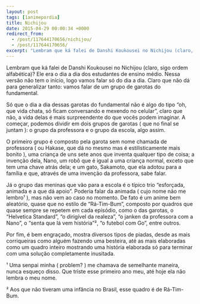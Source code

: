 ```yaml
---
layout: post
tags: [1animepordia]
title: Nichijou
date: 2015-04-29 00:00:34 +0000
redirect_from:
  - /post/117644170656/nichijou/
  - /post/117644170656/
excerpt: "Lembram que ká falei de Danshi Koukousei no Nichijou (claro, sigo ordem alfabética)? Ele era o dia a dia dos estudantes de ensino médio. Nessa versão não tem o início, logo vamos falar só do dia a dia. Claro que não dá para generalizar tanto: vamos falar de um grupo de garotas do fundamental."
---
```


Lembram que ká falei de Danshi Koukousei no Nichijou (claro, sigo ordem
alfabética)? Ele era o dia a dia dos estudantes de ensino médio. Nessa
versão não tem o início, logo vamos falar só do dia a dia. Claro que não
dá para generalizar tanto: vamos falar de um grupo de garotas do
fundamental.

Só que o dia a dia dessas garotas do fundamental não é algo do tipo “oh,
que vida chata, só ficam conversando e mexendo no celular”, claro que
não, a vida delas é mais surpreendente do que vocês podem imaginar. A
começar, podemos dividir em dois grupos de garotas ( que no final se
juntam ): o grupo da professora e o grupo da escola, algo assim.

O primeiro grupo é composto pela garota sem nome chamada de professora (
ou Hakase, que dá no mesmo mas é estilisticamente mais bonito ), uma
criança de uns sete anos que inventa qualquer tipo de coisa; a invenção
dela, Nano, um robô que é igual a uma criança normal, exceto que tem uma
chave atrás dela; e um gato, Sakamoto, que ela adotou para a família e
que, através de uma invenção da professora, sabe falar.

Já o grupo das meninas que vão para a escola é o típico trio “esforçada,
animada e a que dá apoio”. Poderia falar da animada ( cujo nome não me
lembro¹ ), mas não vem ao caso no momento. De fato é um anime bem
aleatório, quase que no estilo de “Rá-Tim-Bum”, composto por quadros que
quase sempre se repetem em cada episódio, como o das garotas, o
“Helvetica Standard”, “o dirigível da realeza”, “o janken da professora
com a Nano”, o “senta que lá vem história”², “o futebol com Go”, entre
outros.

Por fim, é bem engraçado, mostra diversos tipos de piadas, desde as mais
corriqueiras como alguém fazendo uma besteira, até as mais elaboradas
como um quadro inteiro mostrando uma história elaborada só para terminar
com uma solução completamente inusitada.

<!-- more -->

¹ Uma senpai minha ( problem? ) me chamava de semelhante maneira, nunca
esqueço disso. Que triste esse primeiro ano meu, até hoje ela não lembra
o meu nome.

² Aos que não tiveram uma infância no Brasil, esse quadro é de
Rá-Tim-Bum.


